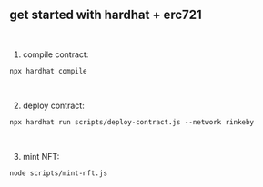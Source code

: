 ## get started with hardhat + erc721

<br>

1. compile contract:

```
npx hardhat compile
```
<br>


2. deploy contract:

```
npx hardhat run scripts/deploy-contract.js --network rinkeby
```

<br>

3.  mint NFT:

```
node scripts/mint-nft.js
```
